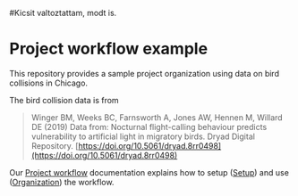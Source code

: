 #Kicsit valtoztattam, modt is.
# Project workflow example

This repository provides a sample project organization using data on bird collisions
in Chicago. 

The bird collision data is from 

> Winger BM, Weeks BC, Farnsworth A, Jones AW, Hennen M, Willard DE (2019) Data from: Nocturnal flight-calling behaviour predicts vulnerability to artificial light in migratory birds. Dryad Digital Repository. [https://doi.org/10.5061/dryad.8rr0498](https://doi.org/10.5061/dryad.8rr0498)

Our [Project workflow](https://dcl-workflow.stanford.edu/project-workflow.html) documentation explains how to setup ([Setup](https://dcl-workflow.stanford.edu/project-setup.html)) and use ([Organization](https://dcl-workflow.stanford.edu/organization.html)) the workflow.

